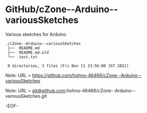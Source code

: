 # GitHub/cZone--Arduino--variousSketches

Various sketches for Arduino

    ./cZone--Arduino--variousSketches
     ├──  README.md
     ├──  README.md.old
     └──  test.txt
     
     0 directories, 3 files (Fri Nov 11 23:56:08 JST 2022)


Note: URL = https://github.com/hohno-46466/cZone--Arduino--variousSketches

Note: URL = git@github.com:hohno-46466/cZone--Arduino--variousSketches.git

-EOF-

